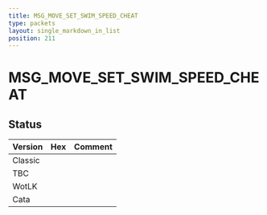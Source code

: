 ```yaml
---
title: MSG_MOVE_SET_SWIM_SPEED_CHEAT
type: packets
layout: single_markdown_in_list
position: 211
---
```


# MSG_MOVE_SET_SWIM_SPEED_CHEAT

## Status

Version | Hex | Comment
---------- | ---------- | ---------- 
Classic |  |  
TBC |  |  
WotLK |  |  
Cata |  |  

